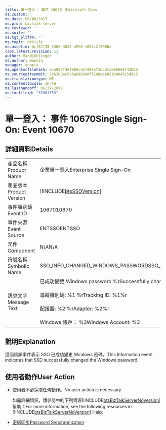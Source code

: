 ```yaml
---
title: 單一登入： 事件 10670 |Microsoft Docs
ms.custom: ''
ms.date: 06/08/2017
ms.prod: biztalk-server
ms.reviewer: ''
ms.suite: ''
ms.tgt_pltfrm: ''
ms.topic: article
ms.assetid: 4cf52f35-33b9-4838-a920-e813c2f5886a
caps.latest.revision: 11
author: MandiOhlinger
ms.author: mandia
manager: anneta
ms.openlocfilehash: dca094f48f8b9c367d46af2dc3ca866888f42bbe
ms.sourcegitcommit: 266308ec5c6a9d8d80ff298ee6051b4843c5d626
ms.translationtype: MT
ms.contentlocale: zh-TW
ms.lasthandoff: 06/27/2018
ms.locfileid: "37001759"
---
```

# <a name="single-sign-on-event-10670"></a><span data-ttu-id="75051-102">單一登入： 事件 10670</span><span class="sxs-lookup"><span data-stu-id="75051-102">Single Sign-On: Event 10670</span></span>
## <a name="details"></a><span data-ttu-id="75051-103">詳細資料</span><span class="sxs-lookup"><span data-stu-id="75051-103">Details</span></span>  

|                 |                                                                                                                                      |
|-----------------|--------------------------------------------------------------------------------------------------------------------------------------|
|  <span data-ttu-id="75051-104">產品名稱</span><span class="sxs-lookup"><span data-stu-id="75051-104">Product Name</span></span>   |                                                      <span data-ttu-id="75051-105">企業單一登入</span><span class="sxs-lookup"><span data-stu-id="75051-105">Enterprise Single Sign-On</span></span>                                                       |
| <span data-ttu-id="75051-106">產品版本</span><span class="sxs-lookup"><span data-stu-id="75051-106">Product Version</span></span> |                                      [!INCLUDE[btsSSOVersion](../includes/btsssoversion-md.md)]                                      |
|    <span data-ttu-id="75051-107">事件識別碼</span><span class="sxs-lookup"><span data-stu-id="75051-107">Event ID</span></span>     |                                                                <span data-ttu-id="75051-108">10670</span><span class="sxs-lookup"><span data-stu-id="75051-108">10670</span></span>                                                                 |
|  <span data-ttu-id="75051-109">事件來源</span><span class="sxs-lookup"><span data-stu-id="75051-109">Event Source</span></span>   |                                                                <span data-ttu-id="75051-110">ENTSSO</span><span class="sxs-lookup"><span data-stu-id="75051-110">ENTSSO</span></span>                                                                |
|    <span data-ttu-id="75051-111">元件</span><span class="sxs-lookup"><span data-stu-id="75051-111">Component</span></span>    |                                                                 <span data-ttu-id="75051-112">N\A</span><span class="sxs-lookup"><span data-stu-id="75051-112">N\A</span></span>                                                                  |
|  <span data-ttu-id="75051-113">符號名稱</span><span class="sxs-lookup"><span data-stu-id="75051-113">Symbolic Name</span></span>  |                                                  <span data-ttu-id="75051-114">SSO_INFO_CHANGED_WINDOWS_PASSWORD</span><span class="sxs-lookup"><span data-stu-id="75051-114">SSO_INFO_CHANGED_WINDOWS_PASSWORD</span></span>                                                   |
|  <span data-ttu-id="75051-115">訊息文字</span><span class="sxs-lookup"><span data-stu-id="75051-115">Message Text</span></span>   | <span data-ttu-id="75051-116">已成功變更 Windows password.%r</span><span class="sxs-lookup"><span data-stu-id="75051-116">Successfully changed the Windows password.%r</span></span><br /><br /> <span data-ttu-id="75051-117">追蹤識別碼: %1 %r</span><span class="sxs-lookup"><span data-stu-id="75051-117">Tracking ID: %1%r</span></span><br /><br /> <span data-ttu-id="75051-118">配接器: %2 %r</span><span class="sxs-lookup"><span data-stu-id="75051-118">Adapter: %2%r</span></span><br /><br /> <span data-ttu-id="75051-119">Windows 帳戶： %3</span><span class="sxs-lookup"><span data-stu-id="75051-119">Windows Account: %3</span></span> |

## <a name="explanation"></a><span data-ttu-id="75051-120">說明</span><span class="sxs-lookup"><span data-stu-id="75051-120">Explanation</span></span>  
 <span data-ttu-id="75051-121">這個資訊事件表示 SSO 已成功變更 Windows 密碼。</span><span class="sxs-lookup"><span data-stu-id="75051-121">This Information event indicates that SSO successfully changed the Windows password.</span></span>  

## <a name="user-action"></a><span data-ttu-id="75051-122">使用者動作</span><span class="sxs-lookup"><span data-stu-id="75051-122">User Action</span></span>  

- <span data-ttu-id="75051-123">使用者不必採取任何動作。</span><span class="sxs-lookup"><span data-stu-id="75051-123">No user action is necessary.</span></span>  

  <span data-ttu-id="75051-124">如需詳細資訊，請參閱中的下列資源[!INCLUDE[btsBizTalkServerNoVersion](../includes/btsbiztalkservernoversion-md.md)]幫助：</span><span class="sxs-lookup"><span data-stu-id="75051-124">For more information, see the following resources in [!INCLUDE[btsBizTalkServerNoVersion](../includes/btsbiztalkservernoversion-md.md)] Help:</span></span>  

- [<span data-ttu-id="75051-125">密碼同步</span><span class="sxs-lookup"><span data-stu-id="75051-125">Password Synchronization</span></span>](../core/password-synchronization2.md)
